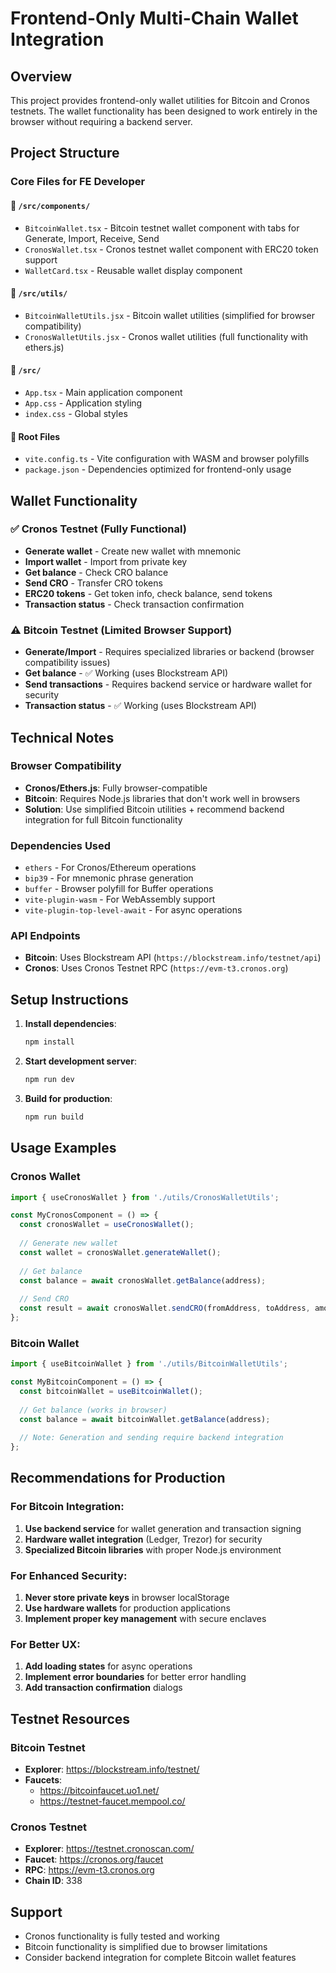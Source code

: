 # Frontend-Only Multi-Chain Wallet Integration

## Overview
This project provides frontend-only wallet utilities for Bitcoin and Cronos testnets. The wallet functionality has been designed to work entirely in the browser without requiring a backend server.

## Project Structure

### Core Files for FE Developer

#### 📁 `/src/components/`
- `BitcoinWallet.tsx` - Bitcoin testnet wallet component with tabs for Generate, Import, Receive, Send
- `CronosWallet.tsx` - Cronos testnet wallet component with ERC20 token support
- `WalletCard.tsx` - Reusable wallet display component

#### 📁 `/src/utils/`
- `BitcoinWalletUtils.jsx` - Bitcoin wallet utilities (simplified for browser compatibility)
- `CronosWalletUtils.jsx` - Cronos wallet utilities (full functionality with ethers.js)

#### 📁 `/src/`
- `App.tsx` - Main application component
- `App.css` - Application styling
- `index.css` - Global styles

#### 📁 Root Files
- `vite.config.ts` - Vite configuration with WASM and browser polyfills
- `package.json` - Dependencies optimized for frontend-only usage

## Wallet Functionality

### ✅ Cronos Testnet (Fully Functional)
- **Generate wallet** - Create new wallet with mnemonic
- **Import wallet** - Import from private key
- **Get balance** - Check CRO balance
- **Send CRO** - Transfer CRO tokens
- **ERC20 tokens** - Get token info, check balance, send tokens
- **Transaction status** - Check transaction confirmation

### ⚠️ Bitcoin Testnet (Limited Browser Support)
- **Generate/Import** - Requires specialized libraries or backend (browser compatibility issues)
- **Get balance** - ✅ Working (uses Blockstream API)
- **Send transactions** - Requires backend service or hardware wallet for security
- **Transaction status** - ✅ Working (uses Blockstream API)

## Technical Notes

### Browser Compatibility
- **Cronos/Ethers.js**: Fully browser-compatible
- **Bitcoin**: Requires Node.js libraries that don't work well in browsers
- **Solution**: Use simplified Bitcoin utilities + recommend backend integration for full Bitcoin functionality

### Dependencies Used
- `ethers` - For Cronos/Ethereum operations
- `bip39` - For mnemonic phrase generation
- `buffer` - Browser polyfill for Buffer operations
- `vite-plugin-wasm` - For WebAssembly support
- `vite-plugin-top-level-await` - For async operations

### API Endpoints
- **Bitcoin**: Uses Blockstream API (`https://blockstream.info/testnet/api`)
- **Cronos**: Uses Cronos Testnet RPC (`https://evm-t3.cronos.org`)

## Setup Instructions

1. **Install dependencies**:
   ```bash
   npm install
   ```

2. **Start development server**:
   ```bash
   npm run dev
   ```

3. **Build for production**:
   ```bash
   npm run build
   ```

## Usage Examples

### Cronos Wallet
```javascript
import { useCronosWallet } from './utils/CronosWalletUtils';

const MyCronosComponent = () => {
  const cronosWallet = useCronosWallet();
  
  // Generate new wallet
  const wallet = cronosWallet.generateWallet();
  
  // Get balance
  const balance = await cronosWallet.getBalance(address);
  
  // Send CRO
  const result = await cronosWallet.sendCRO(fromAddress, toAddress, amount, privateKey);
};
```

### Bitcoin Wallet
```javascript
import { useBitcoinWallet } from './utils/BitcoinWalletUtils';

const MyBitcoinComponent = () => {
  const bitcoinWallet = useBitcoinWallet();
  
  // Get balance (works in browser)
  const balance = await bitcoinWallet.getBalance(address);
  
  // Note: Generation and sending require backend integration
};
```

## Recommendations for Production

### For Bitcoin Integration:
1. **Use backend service** for wallet generation and transaction signing
2. **Hardware wallet integration** (Ledger, Trezor) for security
3. **Specialized Bitcoin libraries** with proper Node.js environment

### For Enhanced Security:
1. **Never store private keys** in browser localStorage
2. **Use hardware wallets** for production applications
3. **Implement proper key management** with secure enclaves

### For Better UX:
1. **Add loading states** for async operations
2. **Implement error boundaries** for better error handling
3. **Add transaction confirmation** dialogs

## Testnet Resources

### Bitcoin Testnet
- **Explorer**: https://blockstream.info/testnet/
- **Faucets**: 
  - https://bitcoinfaucet.uo1.net/
  - https://testnet-faucet.mempool.co/

### Cronos Testnet
- **Explorer**: https://testnet.cronoscan.com/
- **Faucet**: https://cronos.org/faucet
- **RPC**: https://evm-t3.cronos.org
- **Chain ID**: 338

## Support
- Cronos functionality is fully tested and working
- Bitcoin functionality is simplified due to browser limitations
- Consider backend integration for complete Bitcoin wallet features